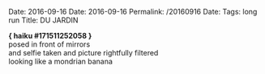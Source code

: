 Date: 2016-09-16
Date: 2016-09-16
Permalink: /20160916
Date: 
Tags: long run
Title: DU JARDIN
  
**{ haiku #171511252058 }**  
posed in front of mirrors  
and selfie taken and picture rightfully filtered  
looking like a mondrian banana  
